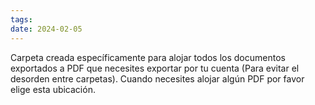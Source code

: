 ```yaml
---
tags: 
date: 2024-02-05
---
```

Carpeta creada específicamente para alojar todos los documentos exportados a PDF que necesites exportar por tu cuenta (Para evitar el desorden entre carpetas). Cuando necesites alojar algún PDF por favor elige esta ubicación.

```folder-index-content
```